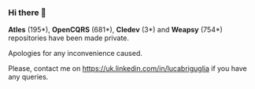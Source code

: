 ### Hi there 👋

**Atles** (195*), **OpenCQRS** (681*), **Cledev** (3*) and **Weapsy** (754*) repositories have been made private.

Apologies for any inconvenience caused.

Please, contact me on 
https://uk.linkedin.com/in/lucabriguglia if you have any queries.

<!--
**lucabriguglia/lucabriguglia** is a ✨ _special_ ✨ repository because its `README.md` (this file) appears on your GitHub profile.

Here are some ideas to get you started:

- 🔭 I’m currently working on ...
- 🌱 I’m currently learning ...
- 👯 I’m looking to collaborate on ...
- 🤔 I’m looking for help with ...
- 💬 Ask me about ...
- 📫 How to reach me: ...
- 😄 Pronouns: ...
- ⚡ Fun fact: ...
-->
